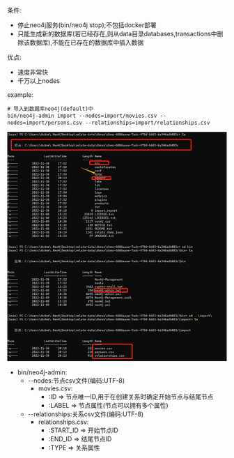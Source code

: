 条件:

* 停止neo4j服务(bin/neo4j stop);不包括docker部署
* 只能生成新的数据库(若已经存在,则从data目录databases,transactions中删除该数据库),不能在已存在的数据库中插入数据

优点:

* 速度非常快
* 千万以上nodes

example:

```shell
# 导入到数据库neo4j(default)中
bin/neo4j-admin import --nodes=import/movies.csv --nodes=import/persons.csv --relationships=import/relationships.csv
```
![img.png](img.png)

* bin/neo4j-admin:
  * --nodes:节点csv文件(编码:UTF-8)
    * movies.csv:
      * :ID => 节点唯一ID,用于在创建关系时确定开始节点与结尾节点
      * :LABEL => 节点属性(节点可以拥有多个属性)
  * --relationships:关系csv文件(编码:UTF-8)
    * relationships.csv: 
      * :START_ID => 开始节点ID
      * :END_ID => 结尾节点ID
      * :TYPE => 关系属性